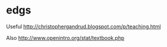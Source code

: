 edgs
====
Useful
http://christophergandrud.blogspot.com/p/teaching.html

Also
http://www.openintro.org/stat/textbook.php
